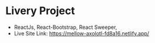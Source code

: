 # Livery Project
* ReactJs, React-Bootstrap, React Sweeper, 
* Live Site Link: https://mellow-axolotl-fd8a16.netlify.app/
